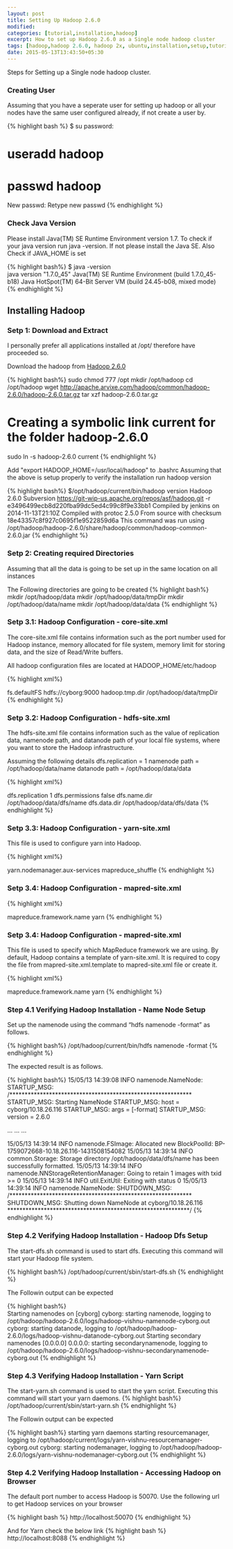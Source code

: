 ```yaml
---
layout: post
title: Setting Up Hadoop 2.6.0
modified:
categories: [tutorial,installation,hadoop]
excerpt: How to set up Hadoop 2.6.0 as a Single node hadoop cluster
tags: [hadoop,hadoop 2.6.0, hadoop 2x, ubuntu,installation,setup,tutorial]
date: 2015-05-13T13:43:50+05:30
---
```



Steps for Setting up a Single node hadoop cluster.

### Creating User

Assuming that you have a seperate user for setting up hadoop or all your nodes have the same user configured already, if not create a user by.

{% highlight bash %}
$ su
password:
# useradd hadoop
# passwd hadoop
New passwd:
Retype new passwd
{% endhighlight %}

### Check Java Version

Please install Java(TM) SE Runtime Environment version 1.7. To check if your java version run java -version. If not please install the Java SE. Also Check if JAVA_HOME is set

{% highlight bash%}
$ java -version                                                        
java version "1.7.0_45"
Java(TM) SE Runtime Environment (build 1.7.0_45-b18)
Java HotSpot(TM) 64-Bit Server VM (build 24.45-b08, mixed mode)
{% endhighlight %}

## Installing Hadoop

### Setp 1: Download and Extract

I personally prefer all applications installed at /opt/ therefore have proceeded so.

Download the hadoop from [Hadoop 2.6.0](http://mirror.metrocast.net/apache/hadoop/common/hadoop-2.6.0/hadoop-2.6.0.tar.gz)

{% highlight bash%}
sudo chmod 777 /opt
mkdir /opt/hadoop
cd /opt/hadoop
wget http://apache.arvixe.com/hadoop/common/hadoop-2.6.0/hadoop-2.6.0.tar.gz
tar xzf hadoop-2.6.0.tar.gz
# Creating a symbolic link current for the folder hadoop-2.6.0
sudo ln -s hadoop-2.6.0 current
{% endhighlight %}

Add "export HADOOP_HOME=/usr/local/hadoop" to .bashrc
Assuming that the above is setup properly to verify the installation run hadoop version

{% highlight bash%}
$/opt/hadoop/current/bin/hadoop version
Hadoop 2.6.0
Subversion https://git-wip-us.apache.org/repos/asf/hadoop.git -r e3496499ecb8d220fba99dc5ed4c99c8f9e33bb1
Compiled by jenkins on 2014-11-13T21:10Z
Compiled with protoc 2.5.0
From source with checksum 18e43357c8f927c0695f1e9522859d6a
This command was run using /opt/hadoop/hadoop-2.6.0/share/hadoop/common/hadoop-common-2.6.0.jar
{% endhighlight %}


### Setp 2: Creating required Directories

Assuming that all the data is going to be set up in the same location on all instances

The Following directories are going to be created
{% highlight bash%}
mkdir /opt/hadoop/data
mkdir /opt/hadoop/data/tmpDir
mkdir /opt/hadoop/data/name
mkdir /opt/hadoop/data/data
{% endhighlight %}

### Setp 3.1: Hadoop Configuration - core-site.xml

The core-site.xml file contains information such as the port number used for Hadoop instance, memory allocated for file system, memory limit for storing data, and the size of Read/Write buffers.

All hadoop configuration files are located at HADOOP_HOME/etc/hadoop

{% highlight xml%}
<?xml version="1.0" encoding="UTF-8"?>
<?xml-stylesheet type="text/xsl" href="configuration.xsl"?>
<configuration>
    <!-- Here cyborg is my master node's host name-->
    <property>
        <name>fs.defaultFS</name>
        <value>hdfs://cyborg:9000</value>
    </property>
	<!-- Setting up the tmp.dir to /opt/hadoop/data/tmpDir which we have created earlier -->
    <property>
        <name>hadoop.tmp.dir</name> 
        <value>/opt/hadoop/data/tmpDir</value> 
    </property>
</configuration>
{% endhighlight %}

### Setp 3.2: Hadoop Configuration - hdfs-site.xml

The hdfs-site.xml file contains information such as the value of replication data, namenode path, and datanode path of your local file systems, where you want to store the Hadoop infrastructure.

Assuming the following details 
dfs.replication = 1
namenode path = /opt/hadoop/data/name
datanode path = /opt/hadoop/data/data

{% highlight xml%}
<?xml version="1.0" encoding="UTF-8"?>
<?xml-stylesheet type="text/xsl" href="configuration.xsl"?>
<configuration>
	<!-- DFS Replication Value-->
    <property>
        <name>dfs.replication</name>
        <value>1</value>
    </property>
    <!-- DFS Permission-->
    <property> 
       <name>dfs.permissions</name> 
       <value>false</value> 
    </property> 
	<!-- DFS namenode path -->
    <property> 
        <name>dfs.name.dir</name> 
        <value>/opt/hadoop/data/dfs/name</value> 
    </property>
	<!-- DFS datanode path --> 
   	<property>
	    <name>dfs.data.dir</name>
	    <value>/opt/hadoop/data/dfs/data</value>
   	</property>
</configuration>
{% endhighlight %}


### Setp 3.3: Hadoop Configuration - yarn-site.xml

This file is used to configure yarn into Hadoop. 

{% highlight xml%}
<?xml version="1.0"?>
<configuration>
   <property>
      <name>yarn.nodemanager.aux-services</name>
      <value>mapreduce_shuffle</value>
   </property>
</configuration>
{% endhighlight %}

### Setp 3.4: Hadoop Configuration - mapred-site.xml

{% highlight xml%}
<?xml version="1.0"?>
<?xml-stylesheet type="text/xsl" href="configuration.xsl"?>
<configuration>
   <property>
      <name>mapreduce.framework.name</name>
      <value>yarn</value>
   </property>
</configuration>
{% endhighlight %}

### Setp 3.4: Hadoop Configuration - mapred-site.xml

This file is used to specify which MapReduce framework we are using. By default, Hadoop contains a template of yarn-site.xml. It is required to copy the file from mapred-site.xml.template to mapred-site.xml file or create it.

{% highlight xml%}
<?xml version="1.0"?>
<?xml-stylesheet type="text/xsl" href="configuration.xsl"?>
<configuration>
   <property>
      <name>mapreduce.framework.name</name>
      <value>yarn</value>
   </property>
</configuration>
{% endhighlight %}

### Step 4.1 Verifying Hadoop Installation - Name Node Setup

Set up the namenode using the command “hdfs namenode -format” as follows.

{% highlight bash%}
/opt/hadoop/current/bin/hdfs namenode -format
{% endhighlight %}

The expected result is as follows.

{% highlight bash%}
15/05/13 14:39:08 INFO namenode.NameNode: STARTUP_MSG: 
/************************************************************
STARTUP_MSG: Starting NameNode
STARTUP_MSG:   host = cyborg/10.18.26.116
STARTUP_MSG:   args = [-format]
STARTUP_MSG:   version = 2.6.0

...
...
...

15/05/13 14:39:14 INFO namenode.FSImage: Allocated new BlockPoolId: BP-1759072668-10.18.26.116-1431508154082
15/05/13 14:39:14 INFO common.Storage: Storage directory /opt/hadoop/data/dfs/name has been successfully formatted.
15/05/13 14:39:14 INFO namenode.NNStorageRetentionManager: Going to retain 1 images with txid >= 0
15/05/13 14:39:14 INFO util.ExitUtil: Exiting with status 0
15/05/13 14:39:14 INFO namenode.NameNode: SHUTDOWN_MSG: 
/************************************************************
SHUTDOWN_MSG: Shutting down NameNode at cyborg/10.18.26.116
************************************************************/
{% endhighlight %}

### Step 4.2 Verifying Hadoop Installation - Hadoop Dfs Setup

The start-dfs.sh command is used to start dfs. Executing this command will start your Hadoop file system.

{% highlight bash%}
/opt/hadoop/current/sbin/start-dfs.sh
{% endhighlight %}

The Followin output can be expected

{% highlight bash%}                            
Starting namenodes on [cyborg]
cyborg: starting namenode, logging to /opt/hadoop/hadoop-2.6.0/logs/hadoop-vishnu-namenode-cyborg.out
cyborg: starting datanode, logging to /opt/hadoop/hadoop-2.6.0/logs/hadoop-vishnu-datanode-cyborg.out
Starting secondary namenodes [0.0.0.0]
0.0.0.0: starting secondarynamenode, logging to /opt/hadoop/hadoop-2.6.0/logs/hadoop-vishnu-secondarynamenode-cyborg.out
{% endhighlight %}

### Step 4.3 Verifying Hadoop Installation - Yarn Script

The start-yarn.sh command is used to start the yarn script. Executing this command will start your yarn daemons.
{% highlight bash%}
/opt/hadoop/current/sbin/start-yarn.sh
{% endhighlight %}

The Followin output can be expected

{% highlight bash%}
starting yarn daemons
starting resourcemanager, logging to /opt/hadoop/current/logs/yarn-vishnu-resourcemanager-cyborg.out
cyborg: starting nodemanager, logging to /opt/hadoop/hadoop-2.6.0/logs/yarn-vishnu-nodemanager-cyborg.out
{% endhighlight %}

### Step 4.2 Verifying Hadoop Installation - Accessing Hadoop on Browser

The default port number to access Hadoop is 50070. Use the following url to get Hadoop services on your browser

{% highlight bash %}
http://localhost:50070
{% endhighlight %}

And for Yarn check the below link
{% highlight bash %}
http://localhost:8088
{% endhighlight %}